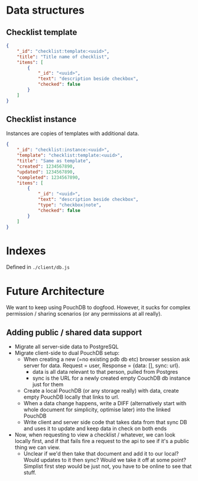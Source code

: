 # Data structures

## Checklist template

```json
{
    "_id": "checklist:template:<uuid>",
    "title": "Title name of checklist",
    "items": [
        {
            "_id": "<uuid>",
            "text": "description beside checkbox",
            "checked": false
        }
    ]
}
```

## Checklist instance

Instances are copies of templates with additional data.

```json
{
    "_id": "checklist:instance:<uuid>",
    "template": "checklist:template:<uuid>",
    "title": "Same as template",
    "created": 1234567890,
    "updated": 1234567890,
    "completed": 1234567890,
    "items": [
        {
            "_id": "<uuid>",
            "text": "description beside checkbox",
            "type": "checkbox|note",
            "checked": false
        }
    ]
}
```

# Indexes

Defined in `./client/db.js`

# Future Architecture

We want to keep using PouchDB to dogfood. However, it sucks for complex permission / sharing scenarios (or any permissions at all really).

## Adding public / shared data support

- Migrate all server-side data to PostgreSQL
- Migrate client-side to dual PouchDB setup:
  - When creating a new (=no existing pdb db etc) browser session ask server for data. Request = user, Response = {data: [], sync: url}.
    - data is all data relevant to that person, pulled from Postgres
    - sync is the URL for a newly created empty CouchDB db instance just for them
  - Create a local PouchDB (or any storage really) with data, create empty PouchDB locally that links to url.
  - When a data change happens, write a DIFF (alternatively start with whole document for simplicity, optimise later) into the linked PouchDB
  - Write client and server side code that takes data from that sync DB and uses it to update and keep data in check on both ends
- Now, when requesting to view a checklist / whatever, we can look locally first, and if that fails fire a request to the api to see if it's a public thing we can view.
   - Unclear if we'd then take that document and add it to our local? Would updates to it then sync? Would we take it off at some point? Simplist first step would be just not, you have to be online to see that stuff.
